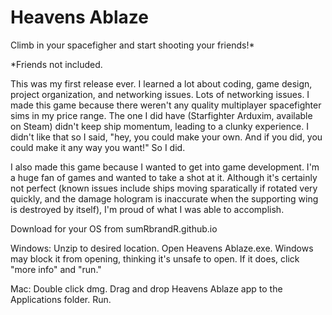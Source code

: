 # Heavens Ablaze

Climb in your spacefigher and start shooting your friends!*

*Friends not included.

This was my first release ever. I learned a lot about coding, game design, project organization, and networking issues. Lots of networking issues. 
I made this game because there weren't any quality multiplayer spacefighter sims in my price range. The one I did have (Starfighter Arduxim, available on Steam) didn't keep ship momentum, leading to a clunky experience. I didn't like that so I said, "hey, you could make your own. And if you did, you could make it any way you want!" So I did.

I also made this game because I wanted to get into game development. I'm a huge fan of games and wanted to take a shot at it. Although it's certainly not perfect (known issues include ships moving sparatically if rotated very quickly, and the damage hologram is inaccurate when the supporting wing is destroyed by itself), I'm proud of what I was able to accomplish.



Download for your OS from sumRbrandR.github.io

Windows: 
Unzip to desired location.
Open Heavens Ablaze.exe.
Windows may block it from opening, thinking it's unsafe to open. If it does, click "more info" and "run."

Mac:
Double click dmg.
Drag and drop Heavens Ablaze app to the Applications folder.
Run. 
